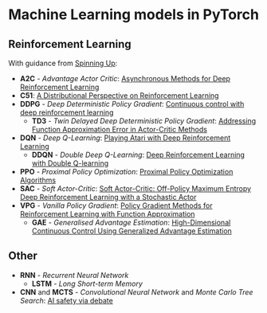 # Machine Learning models in PyTorch

## Reinforcement Learning

With guidance from [Spinning Up](https://spinningup.openai.com):

* **A2C** - *Advantage Actor Critic*: [Asynchronous Methods for Deep Reinforcement Learning](https://arxiv.org/abs/1602.01783)
* **C51**: [A Distributional Perspective on Reinforcement Learning](https://arxiv.org/abs/1707.06887)
* **DDPG** - *Deep Deterministic Policy Gradient*: [Continuous control with deep reinforcement learning](https://arxiv.org/abs/1509.02971)
  * **TD3** - *Twin Delayed Deep Deterministic Policy Gradient*: [Addressing Function Approximation Error in Actor-Critic Methods](https://arxiv.org/abs/1802.09477)
* **DQN** - *Deep Q-Learning*: [Playing Atari with Deep Reinforcement Learning](https://arxiv.org/abs/1312.5602)
  * **DDQN** - *Double Deep Q-Learning*: [Deep Reinforcement Learning with Double Q-learning](https://arxiv.org/abs/1509.06461)
* **PPO** - *Proximal Policy Optimization*: [Proximal Policy Optimization Algorithms](https://arxiv.org/abs/1707.06347)
* **SAC** - *Soft Actor-Critic*: [Soft Actor-Critic: Off-Policy Maximum Entropy Deep Reinforcement Learning with a Stochastic Actor](https://arxiv.org/abs/1801.01290)
* **VPG** - *Vanilla Policy Gradient*: [Policy Gradient Methods for Reinforcement Learning with Function Approximation](https://dl.acm.org/doi/10.5555/3009657.3009806)
  * **GAE** - *Generalised Advantage Estimation*: [High-Dimensional Continuous Control Using Generalized Advantage Estimation](https://arxiv.org/abs/1506.02438)

## Other

* **RNN** - *Recurrent Neural Network*
  * **LSTM** - *Long Short-term Memory*
* **CNN** and **MCTS** - *Convolutional Neural Network* and *Monte Carlo Tree Search*: [AI safety via debate](https://arxiv.org/abs/1805.00899)
